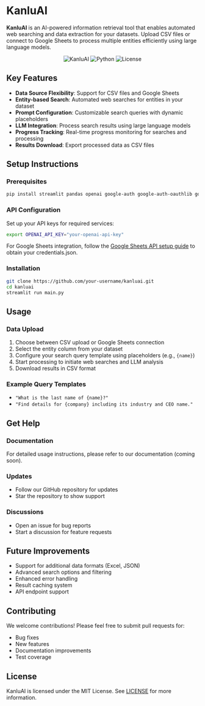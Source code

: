 # KanluAI

**KanluAI** is an AI-powered information retrieval tool that enables automated web searching and data extraction for your datasets. Upload CSV files or connect to Google Sheets to process multiple entities efficiently using large language models.

<div align="center">

![KanluAI](https://img.shields.io/badge/KanluAI-Information%20Retrieval-blue)
![Python](https://img.shields.io/badge/Python-3.7%2B-brightgreen)
![License](https://img.shields.io/badge/License-MIT-yellow)

</div>

## Key Features
- **Data Source Flexibility**: Support for CSV files and Google Sheets
- **Entity-based Search**: Automated web searches for entities in your dataset
- **Prompt Configuration**: Customizable search queries with dynamic placeholders
- **LLM Integration**: Process search results using large language models
- **Progress Tracking**: Real-time progress monitoring for searches and processing
- **Results Download**: Export processed data as CSV files

## Setup Instructions

### Prerequisites
```bash
pip install streamlit pandas openai google-auth google-auth-oauthlib google-auth-httplib2
```

### API Configuration
Set up your API keys for required services:
```bash
export OPENAI_API_KEY="your-openai-api-key"
```

For Google Sheets integration, follow the [Google Sheets API setup guide](https://developers.google.com/sheets/api/quickstart/python) to obtain your credentials.json.

### Installation
```bash
git clone https://github.com/your-username/kanluai.git
cd kanluai
streamlit run main.py
```

## Usage

### Data Upload
1. Choose between CSV upload or Google Sheets connection
2. Select the entity column from your dataset
3. Configure your search query template using placeholders (e.g., `{name}`)
4. Start processing to initiate web searches and LLM analysis
5. Download results in CSV format

### Example Query Templates
- `"What is the last name of {name}?"`
- `"Find details for {company} including its industry and CEO name."`

## Get Help

### Documentation
For detailed usage instructions, please refer to our documentation (coming soon).

### Updates
- Follow our GitHub repository for updates
- Star the repository to show support

### Discussions
- Open an issue for bug reports
- Start a discussion for feature requests

## Future Improvements
- Support for additional data formats (Excel, JSON)
- Advanced search options and filtering
- Enhanced error handling
- Result caching system
- API endpoint support

## Contributing
We welcome contributions! Please feel free to submit pull requests for:
- Bug fixes
- New features
- Documentation improvements
- Test coverage

## License
KanluAI is licensed under the MIT License. See [LICENSE](LICENSE) for more information.
